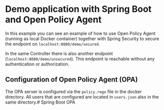 # Demo application with Spring Boot and Open Policy Agent

In this example you can see an example of how to use Open Policy Agent  (running as local Docker container) together 
with Spring Security to secure the endpoint on `localhost:8080/demo/secured`.

In the same Controller there is also another endpoint (`localhost:8080/demo/unsecured`). This endpoint is reachable
without any authentication or authorization.

## Configuration of Open Policy Agent (OPA)

The OPA server is configured via the `policy.rego` file in the docker directory. All users that are configured are 
located in `users.json` also in the same directory.# Spring Boot OPA
